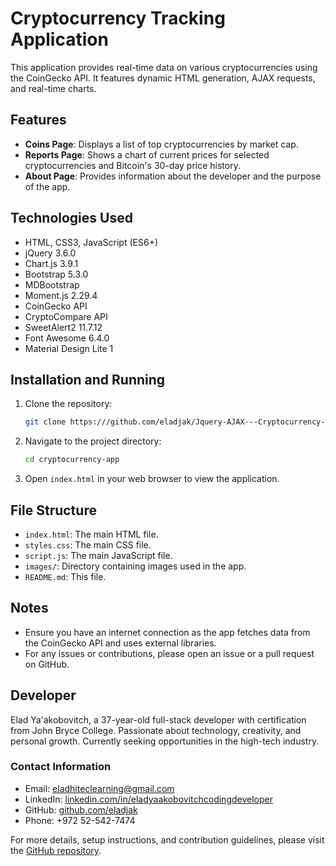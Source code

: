 # Cryptocurrency Tracking Application

This application provides real-time data on various cryptocurrencies using the CoinGecko API. It features dynamic HTML generation, AJAX requests, and real-time charts.

## Features

- **Coins Page**: Displays a list of top cryptocurrencies by market cap.
- **Reports Page**: Shows a chart of current prices for selected cryptocurrencies and Bitcoin's 30-day price history.
- **About Page**: Provides information about the developer and the purpose of the app.

## Technologies Used

- HTML, CSS3, JavaScript (ES6+)
- jQuery 3.6.0
- Chart.js 3.9.1
- Bootstrap 5.3.0
- MDBootstrap
- Moment.js 2.29.4
- CoinGecko API
- CryptoCompare API
- SweetAlert2 11.7.12
- Font Awesome 6.4.0
- Material Design Lite 1

## Installation and Running

1. Clone the repository:
    ```bash
    git clone https:///github.com/eladjak/Jquery-AJAX---Cryptocurrency-API-Tracking-Application-Project.git
    ```

2. Navigate to the project directory:
    ```bash
    cd cryptocurrency-app
    ```

3. Open `index.html` in your web browser to view the application.

## File Structure

- `index.html`: The main HTML file.
- `styles.css`: The main CSS file.
- `script.js`: The main JavaScript file.
- `images/`: Directory containing images used in the app.
- `README.md`: This file.

## Notes

- Ensure you have an internet connection as the app fetches data from the CoinGecko API and uses external libraries.
- For any issues or contributions, please open an issue or a pull request on GitHub.

## Developer

Elad Ya'akobovitch, a 37-year-old full-stack developer with certification from John Bryce College. Passionate about technology, creativity, and personal growth. Currently seeking opportunities in the high-tech industry.

### Contact Information

- Email: eladhiteclearning@gmail.com
- LinkedIn: [linkedin.com/in/eladyaakobovitchcodingdeveloper](https://www.linkedin.com/in/eladyaakobovitchcodingdeveloper/)
- GitHub: [github.com/eladjak](https://github.com/eladjak)
- Phone: +972 52-542-7474

For more details, setup instructions, and contribution guidelines, please visit the [GitHub repository](https://https://github.com/eladjak/Jquery-AJAX---Cryptocurrency-API-Tracking-Application-Project).
